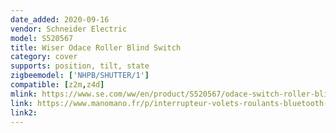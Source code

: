 ```yaml
---
date_added: 2020-09-16
vendor: Schneider Electric
model: S520567
title: Wiser Odace Roller Blind Switch
category: cover
supports: position, tilt, state
zigbeemodel: ['NHPB/SHUTTER/1']
compatible: [z2m,z4d]
mlink: https://www.se.com/ww/en/product/S520567/odace-switch-roller-blind-for-wiser-white/
link: https://www.manomano.fr/p/interrupteur-volets-roulants-bluetooth-odace-wiser-blanc-schneider-15158578
link2: 
---
```

